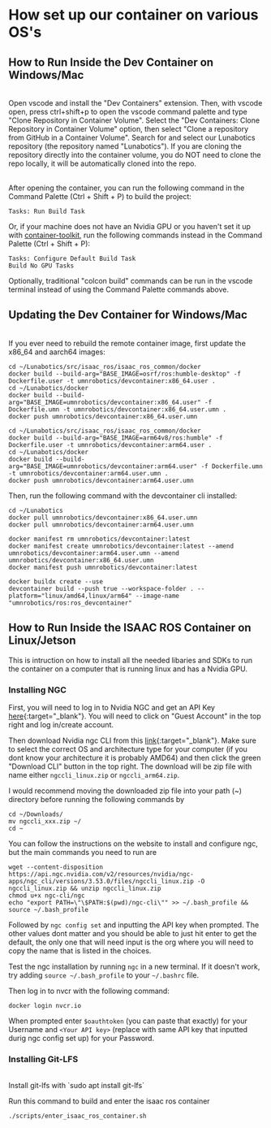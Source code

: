 # How set up our container on various OS's


## How to Run Inside the Dev Container on Windows/Mac 
<br>
Open vscode and install the "Dev Containers" extension. Then, with vscode open, press ctrl+shift+p to open the vscode command palette and type "Clone Repository in Container Volume". Select the "Dev Containers: Clone Repository in Container Volume" option, then select "Clone a repository from GitHub in a Container Volume". Search for and select our Lunabotics repository (the repository named "Lunabotics"). If you are cloning the repository directly into the container volume, you do NOT need to clone the repo locally, it will be automatically cloned into the repo.
<br><br>

After opening the container, you can run the following command in the Command Palette (Ctrl + Shift + P) to build the project:
```
Tasks: Run Build Task
```

Or, if your machine does not have an Nvidia GPU or you haven't set it up with [container-toolkit](https://docs.nvidia.com/datacenter/cloud-native/container-toolkit/latest/install-guide.html), run the following commands instead in the Command Palette (Ctrl + Shift + P):
```
Tasks: Configure Default Build Task
Build No GPU Tasks
```

Optionally, traditional "colcon build" commands can be run in the vscode terminal instead of using the Command Palette commands above.

## Updating the Dev Container for Windows/Mac
<br>
If you ever need to rebuild the remote container image, first update the x86_64 and aarch64 images:

```
cd ~/Lunabotics/src/isaac_ros/isaac_ros_common/docker
docker build --build-arg="BASE_IMAGE=osrf/ros:humble-desktop" -f Dockerfile.user -t umnrobotics/devcontainer:x86_64.user .
cd ~/Lunabotics/docker
docker build --build-arg="BASE_IMAGE=umnrobotics/devcontainer:x86_64.user" -f Dockerfile.umn -t umnrobotics/devcontainer:x86_64.user.umn .
docker push umnrobotics/devcontainer:x86_64.user.umn

cd ~/Lunabotics/src/isaac_ros/isaac_ros_common/docker
docker build --build-arg="BASE_IMAGE=arm64v8/ros:humble" -f Dockerfile.user -t umnrobotics/devcontainer:arm64.user .
cd ~/Lunabotics/docker
docker build --build-arg="BASE_IMAGE=umnrobotics/devcontainer:arm64.user" -f Dockerfile.umn -t umnrobotics/devcontainer:arm64.user.umn .
docker push umnrobotics/devcontainer:arm64.user.umn
```

Then, run the following command with the devcontainer cli installed:
```
cd ~/Lunabotics
docker pull umnrobotics/devcontainer:x86_64.user.umn
docker pull umnrobotics/devcontainer:arm64.user.umn

docker manifest rm umnrobotics/devcontainer:latest
docker manifest create umnrobotics/devcontainer:latest --amend umnrobotics/devcontainer:arm64.user.umn --amend umnrobotics/devcontainer:x86_64.user.umn
docker manifest push umnrobotics/devcontainer:latest

docker buildx create --use
devcontainer build --push true --workspace-folder . --platform="linux/amd64,linux/arm64" --image-name "umnrobotics/ros:ros_devcontainer"
```

## How to Run Inside the ISAAC ROS Container on Linux/Jetson
This is intruction on how to install all the needed libaries and SDKs to run the container on a computer that is running linux and has a Nvidia GPU.
<br>
### Installing NGC
First, you will need to log in to Nvidia NGC and get an API Key [here](https://org.ngc.nvidia.com/setup){:target="_blank"}. You will need to click on "Guest Account" in the top right and log in/create account.

Then download Nvidia ngc CLI from this [link](https://org.ngc.nvidia.com/setup/installers/cli){:target="_blank"}. Make sure to select the correct OS and architecture type for your computer (if you dont know your architecture it is probably AMD64)
and then click the green "Download CLI" button in the top right. 
The download will be zip file with name either ``ngccli_linux.zip`` or ``ngccli_arm64.zip``.

I would recommend moving the downloaded zip file into your path (~) directory before running the following commands by
```
cd ~/Downloads/
mv ngccli_xxx.zip ~/
cd ~
```

You can follow the instructions on the website to install and configure ngc, but the main commands you need to run are 
```
wget --content-disposition https://api.ngc.nvidia.com/v2/resources/nvidia/ngc-apps/ngc_cli/versions/3.53.0/files/ngccli_linux.zip -O ngccli_linux.zip && unzip ngccli_linux.zip
chmod u+x ngc-cli/ngc
echo "export PATH=\"\$PATH:$(pwd)/ngc-cli\"" >> ~/.bash_profile && source ~/.bash_profile
```
Followed by ``ngc config set`` and inputting the API key when prompted. The other values dont matter and you should be able to just hit enter to get the default, 
the only one that will need input is the org where you will need to copy the name that is listed in the choices.

Test the ngc installation by running `ngc` in a new terminal. If it doesn't work, try adding `source ~/.bash_profile` to your `~/.bashrc` file.

Then log in to nvcr with the following command:

```
docker login nvcr.io
```
When prompted enter ``$oauthtoken`` (you can paste that exactly) for your Username
and ``<Your API key>`` (replace with same API key that inputted durig ngc config set up) for your Password.

### Installing Git-LFS
<br>
Install git-lfs with `sudo apt install git-lfs`

Run this command to build and enter the isaac ros container
```
./scripts/enter_isaac_ros_container.sh
```

</details>
